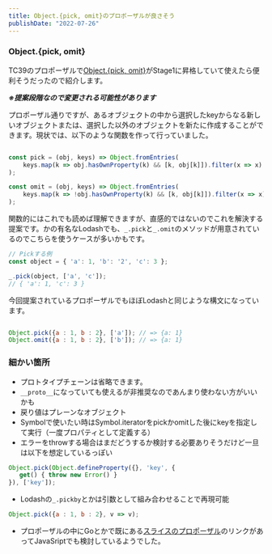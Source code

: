 ```yaml
---
title: Object.{pick, omit}のプロポーザルが良さそう
publishDate: "2022-07-26"
---
```


### Object.{pick, omit}

TC39のプロポーザルで[Object.{pick, omit}](https://github.com/tc39/proposal-object-pick-or-omit)がStage1に昇格していて使えたら便利そうだったので紹介します。

***※提案段階なので変更される可能性があります***

プロポーザル通りですが、あるオブジェクトの中から選択したkeyからなる新しいオブジェクトまたは、選択した以外のオブジェクトを新たに作成することができます。現状では、以下のような関数を作って行っていました。

```js

const pick = (obj, keys) => Object.fromEntries(
    keys.map(k => obj.hasOwnProperty(k) && [k, obj[k]]).filter(x => x)
);

const omit = (obj, keys) => Object.fromEntries(
    keys.map(k => !obj.hasOwnProperty(k) && [k, obj[k]]).filter(x => x)
);

```
関数的にはこれでも読めば理解できますが、直感的ではないのでこれを解決する提案です。かの有名なLodashでも、```_.pick```と```_.omit```のメソッドが用意されているのでこちらを使うケースが多いかもです。

```js
// Pickする例
const object = { 'a': 1, 'b': '2', 'c': 3 };

_.pick(object, ['a', 'c']);
// { 'a': 1, 'c': 3 }
```
今回提案されているプロポーザルでもほぼLodashと同じような構文になっています。

```js

Object.pick({a : 1, b : 2}, ['a']); // => {a: 1}
Object.omit({a : 1, b : 2}, ['b']); // => {a: 1}

```

### 細かい箇所

- プロトタイプチェーンは省略できます。
- ```__proto__```になっていても使えるが非推奨なのであんまり使わない方がいいかも
- 戻り値はプレーンなオブジェクト
- Symbolで使いたい時はSymbol.iteratorをpickかomitした後にkeyを指定して実行（一度プロパティとして定義する）
- エラーをthrowする場合はまだどうするか検討する必要ありそうだけど一旦は以下を想定しているっぽい

```js
Object.pick(Object.defineProperty({}, 'key', {
   get() { throw new Error() }
}), ['key']);
```

- Lodashの`_.pickby`とかは引数として組み合わせることで再現可能

```js
Object.pick({a : 1, b : 2}, v => v);

```

- プロポーザルの中にGoとかで既にある[スライスのプロポーザル](https://github.com/tc39/proposal-slice-notation)のリンクがあってJavaSriptでも検討しているようでした。